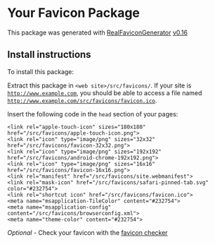 # Your Favicon Package

This package was generated with [RealFaviconGenerator](https://realfavicongenerator.net/) [v0.16](https://realfavicongenerator.net/change_log#v0.16)

## Install instructions

To install this package:

Extract this package in <code>&lt;web site&gt;/src/favicons/</code>. If your site is <code>http://www.example.com</code>, you should be able to access a file named <code>http://www.example.com/src/favicons/favicon.ico</code>.

Insert the following code in the `head` section of your pages:

    <link rel="apple-touch-icon" sizes="180x180" href="/src/favicons/apple-touch-icon.png">
    <link rel="icon" type="image/png" sizes="32x32" href="/src/favicons/favicon-32x32.png">
    <link rel="icon" type="image/png" sizes="192x192" href="/src/favicons/android-chrome-192x192.png">
    <link rel="icon" type="image/png" sizes="16x16" href="/src/favicons/favicon-16x16.png">
    <link rel="manifest" href="/src/favicons/site.webmanifest">
    <link rel="mask-icon" href="/src/favicons/safari-pinned-tab.svg" color="#232754">
    <link rel="shortcut icon" href="/src/favicons/favicon.ico">
    <meta name="msapplication-TileColor" content="#232754">
    <meta name="msapplication-config" content="/src/favicons/browserconfig.xml">
    <meta name="theme-color" content="#232754">

*Optional* - Check your favicon with the [favicon checker](https://realfavicongenerator.net/favicon_checker)